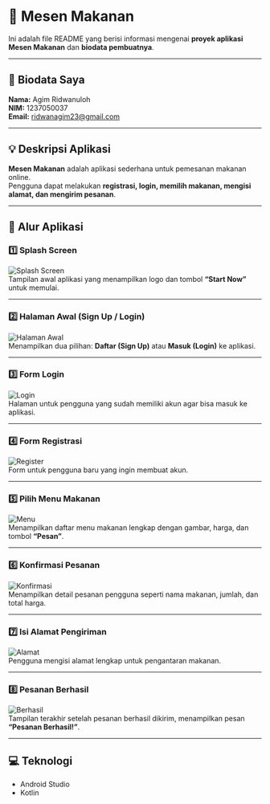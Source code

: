 # 🍱 Mesen Makanan

Ini adalah file README yang berisi informasi mengenai **proyek aplikasi Mesen Makanan** dan **biodata pembuatnya**.

---

## 👤 Biodata Saya
**Nama:** Agim Ridwanuloh  
**NIM:** 1237050037  
**Email:** ridwanagim23@gmail.com  

---

## 💡 Deskripsi Aplikasi
**Mesen Makanan** adalah aplikasi sederhana untuk pemesanan makanan online.  
Pengguna dapat melakukan **registrasi, login, memilih makanan, mengisi alamat, dan mengirim pesanan**.

---

## 🧭 Alur Aplikasi

### 1️⃣ Splash Screen
![Splash Screen](Gambar/screen1-splash.jpg)  
Tampilan awal aplikasi yang menampilkan logo dan tombol **“Start Now”** untuk memulai.

---

### 2️⃣ Halaman Awal (Sign Up / Login)
![Halaman Awal](Gambar/screen2-auth.jpg)  
Menampilkan dua pilihan: **Daftar (Sign Up)** atau **Masuk (Login)** ke aplikasi.

---

### 3️⃣ Form Login
![Login](Gambar/screen3-login.jpg)  
Halaman untuk pengguna yang sudah memiliki akun agar bisa masuk ke aplikasi.

---

### 4️⃣ Form Registrasi
![Register](Gambar/screen4-register.jpg)  
Form untuk pengguna baru yang ingin membuat akun.

---

### 5️⃣ Pilih Menu Makanan
![Menu](Gambar/screen5-menu.jpg)  
Menampilkan daftar menu makanan lengkap dengan gambar, harga, dan tombol **“Pesan”**.

---

### 6️⃣ Konfirmasi Pesanan
![Konfirmasi](Gambar/screen6-konfirmasi.jpg)  
Menampilkan detail pesanan pengguna seperti nama makanan, jumlah, dan total harga.

---

### 7️⃣ Isi Alamat Pengiriman
![Alamat](Gambar/screen7-alamat.jpg)  
Pengguna mengisi alamat lengkap untuk pengantaran makanan.

---

### 8️⃣ Pesanan Berhasil
![Berhasil](Gambar/screen8-berhasil.jpg)  
Tampilan terakhir setelah pesanan berhasil dikirim, menampilkan pesan **“Pesanan Berhasil!”**.

---

## 💻 Teknologi
- Android Studio  
- Kotlin  


